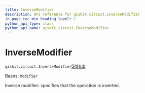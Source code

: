 ```yaml
---
title: InverseModifier
description: API reference for qiskit.circuit.InverseModifier
in_page_toc_min_heading_level: 1
python_api_type: class
python_api_name: qiskit.circuit.InverseModifier
---
```


# InverseModifier

<span id="qiskit.circuit.InverseModifier" />

`qiskit.circuit.InverseModifier`[GitHub](https://github.com/qiskit/qiskit/tree/stable/0.45/qiskit/circuit/annotated_operation.py "view source code")

Bases: `Modifier`

Inverse modifier: specifies that the operation is inverted.

